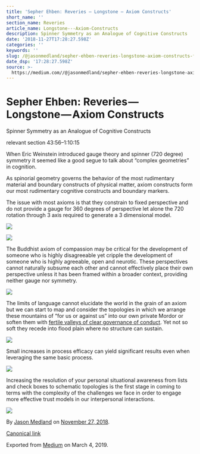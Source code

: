 ```yaml
---
title: 'Sepher Ehben: Reveries — Longstone — Axiom Constructs'
short_name: ''
section_name: Reveries
article_name: Longstone---Axiom-Constructs
description: Spinner Symmetry as an Analogue of Cognitive Constructs
date: '2018-11-27T17:28:27.598Z'
categories: ''
keywords: ''
slug: /@jasonmedland/sepher-ehben-reveries-longstone-axiom-constructs-fa97dcfebf01
date_dsp: '17:28:27.598Z'
source: >-
  https://medium.com//@jasonmedland/sepher-ehben-reveries-longstone-axiom-constructs-fa97dcfebf01
---
```


# Sepher Ehben: Reveries — Longstone — Axiom Constructs

Spinner Symmetry as an Analogue of Cognitive Constructs

relevant section 43:56–1:10:15

When Eric Weinstein introduced gauge theory and spinner (720 degree) symmetry it seemed like a good segue to talk about “complex geometries” in cognition.

As spinorial geometry governs the behavior of the most rudimentary material and boundary constructs of physical matter, axiom constructs form our most rudimentary cognitive constructs and boundary markers.

The issue with most axioms is that they constrain to fixed perspective and do not provide a gauge for 360 degrees of perspective let alone the 720 rotation through 3 axis required to generate a 3 dimensional model.

![](https://cdn-images-1.medium.com/max/600/1*j3MWCxVUOv2UgNPcgmT5VQ.png)

![](https://cdn-images-1.medium.com/max/600/1*FM_aiUVv-wfz3c32_jm8vA.png)

The Buddhist axiom of compassion may be critical for the development of someone who is highly disagreeable yet cripple the development of someone who is highly agreeable, open and neurotic. These perspectives cannot naturally subsume each other and cannot effectively place their own perspective unless it has been framed within a broader context, providing neither gauge nor symmetry.

![](https://cdn-images-1.medium.com/max/800/1*QJd_2f5gAe-tTPMP1-HrfQ.jpeg)

The limits of language cannot elucidate the world in the grain of an axiom but we can start to map and consider the topologies in which we arrange these mountains of “for us or against us” into our own private Mordor or soften them with [fertile valleys of clear governance of conduct](https://www.youtube.com/watch?v=o6j5aQhaQR4). Yet not so soft they recede into flood plain where no structure can sustain.

![](https://cdn-images-1.medium.com/max/800/1*aXaK9SipylukLXgLI5oUHw.png)

Small increases in process efficacy can yield significant results even when leveraging the same basic process.

![](https://cdn-images-1.medium.com/max/800/1*GT3O4Oywru6_2nDl1-L7aw.png)

Increasing the resolution of your personal situational awareness from lists and check boxes to schematic topologies is the first stage in coming to terms with the complexity of the challenges we face in order to engage more effective trust models in our interpersonal interactions.

![](https://cdn-images-1.medium.com/max/800/1*Pl2r4EiYdKZnho8fO-WClg.png)

By [Jason Medland](https://medium.com/@jasonmedland) on [November 27, 2018](https://medium.com/p/fa97dcfebf01).

[Canonical link](https://medium.com/@jasonmedland/sepher-ehben-reveries-longstone-axiom-constructs-fa97dcfebf01)

Exported from [Medium](https://medium.com) on March 4, 2019.